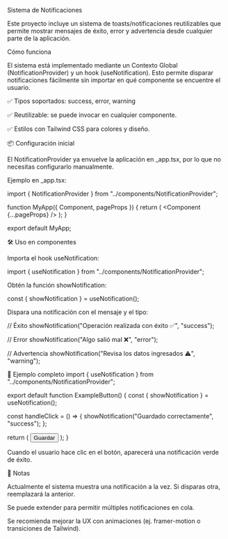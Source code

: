 Sistema de Notificaciones

Este proyecto incluye un sistema de toasts/notificaciones reutilizables que permite mostrar mensajes de éxito, error y advertencia desde cualquier parte de la aplicación.

 Cómo funciona

El sistema está implementado mediante un Contexto Global (NotificationProvider) y un hook (useNotification).
Esto permite disparar notificaciones fácilmente sin importar en qué componente se encuentre el usuario.

✅ Tipos soportados: success, error, warning

✅ Reutilizable: se puede invocar en cualquier componente.

✅ Estilos con Tailwind CSS para colores y diseño.

📦 Configuración inicial

El NotificationProvider ya envuelve la aplicación en _app.tsx, por lo que no necesitas configurarlo manualmente.

Ejemplo en _app.tsx:

import { NotificationProvider } from "../components/NotificationProvider";

function MyApp({ Component, pageProps }) {
  return (
    <NotificationProvider>
      <Component {...pageProps} />
    </NotificationProvider>
  );
}

export default MyApp;

🛠 Uso en componentes

Importa el hook useNotification:

import { useNotification } from "../components/NotificationProvider";


Obtén la función showNotification:

const { showNotification } = useNotification();


Dispara una notificación con el mensaje y el tipo:

// Éxito
showNotification("Operación realizada con éxito ✅", "success");

// Error
showNotification("Algo salió mal ❌", "error");

// Advertencia
showNotification("Revisa los datos ingresados ⚠️", "warning");

🎨 Ejemplo completo
import { useNotification } from "../components/NotificationProvider";

export default function ExampleButton() {
  const { showNotification } = useNotification();

  const handleClick = () => {
    showNotification("Guardado correctamente", "success");
  };

  return (
    <button
      className="px-4 py-2 bg-blue-500 text-white rounded-lg"
      onClick={handleClick}
    >
      Guardar
    </button>
  );
}


Cuando el usuario hace clic en el botón, aparecerá una notificación verde de éxito.

📌 Notas

Actualmente el sistema muestra una notificación a la vez. Si disparas otra, reemplazará la anterior.

Se puede extender para permitir múltiples notificaciones en cola.

Se recomienda mejorar la UX con animaciones (ej. framer-motion o transiciones de Tailwind).